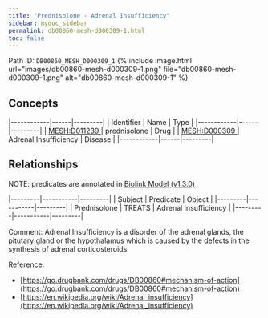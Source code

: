 ```yaml
---
title: "Prednisolone - Adrenal Insufficiency"
sidebar: mydoc_sidebar
permalink: db00860-mesh-d000309-1.html
toc: false 
---
```



Path ID: `DB00860_MESH_D000309_1`
{% include image.html url="images/db00860-mesh-d000309-1.png" file="db00860-mesh-d000309-1.png" alt="db00860-mesh-d000309-1" %}

## Concepts

|------------|------|---------|
| Identifier | Name | Type    |
|------------|------|---------|
| <a href="https://identifiers.org/MESH:D011239">MESH:D011239 </a> | prednisolone | Drug |
| <a href="https://identifiers.org/MESH:D000309">MESH:D000309 </a> | Adrenal Insufficiency | Disease |
|------------|------|---------|

## Relationships


NOTE: predicates are annotated in <a href="https://github.com/biolink/biolink-model/releases/tag/v1.3.0">Biolink Model (v1.3.0)</a>

|---------|-----------|---------|
| Subject | Predicate | Object  |
|---------|-----------|---------|
| Prednisolone | TREATS | Adrenal Insufficiency |
|---------|-----------|---------|

Comment: Adrenal Insufficiency is a disorder of the adrenal glands, the pitutary gland or the hypothalamus which is caused by the defects in the synthesis of adrenal corticosteroids.

Reference: 
  - [https://go.drugbank.com/drugs/DB00860#mechanism-of-action](https://go.drugbank.com/drugs/DB00860#mechanism-of-action)
  - [https://en.wikipedia.org/wiki/Adrenal_insufficiency](https://en.wikipedia.org/wiki/Adrenal_insufficiency)
